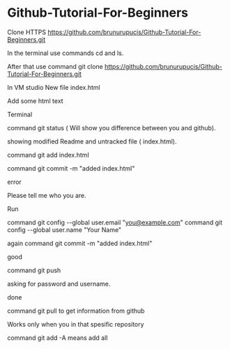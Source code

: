 # Github-Tutorial-For-Beginners

 Clone HTTPS https://github.com/brunurupucis/Github-Tutorial-For-Beginners.git

In the terminal use commands cd and ls. 

After that use command git clone https://github.com/brunurupucis/Github-Tutorial-For-Beginners.git

In VM studio
New file index.html

Add some html text

Terminal

command git status ( Will show you difference between you and github).


showing modified Readme and 
untracked file ( index.html). 


command git add index.html 

command git commit -m "added index.html"

error 

 Please tell me who you are.

Run

   command git config --global user.email "you@example.com"
  command git config --global user.name "Your Name"
 
 again command git commit -m "added index.html"

 good 

 command git push

 asking for password and username. 

 done

 command git pull  to get information from github

 Works only when you in that spesific repository 

 command git add -A means add all 